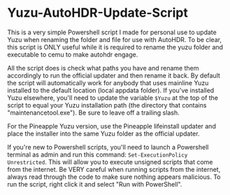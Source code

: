 # Yuzu-AutoHDR-Update-Script

This is a very simple Powershell script I made for personal use to update Yuzu when renaming the folder and file for use with AutoHDR. To be clear, this script is ONLY useful while it is required to rename the yuzu folder and executable to cemu to make autohdr engage.

All the script does is check what paths you have and rename them accordingly to run the official updater and then rename it back. By default the script will automatically work for anybody that uses mainline Yuzu installed to the default location (local appdata folder). If you've installed Yuzu elsewhere, you'll need to update the variable `$Yuzu` at the top of the script to equal your Yuzu installation path (the directory that contains "maintenancetool.exe"). Be sure to leave off a trailing slash.

For the Pineapple Yuzu version, use the Pineapple lifeinstall updater and place the installer into the same Yuzu folder as the official updater.

If you're new to Powershell scripts, you'll need to launch a Powershell terminal as admin and run this command: `Set-ExecutionPolicy Unrestricted`. This will allow you to execute unsigned scripts that come from the internet. Be VERY careful when running scripts from the internet, always read through the code to make sure nothing appears malicious. To run the script, right click it and select "Run with PowerShell".
